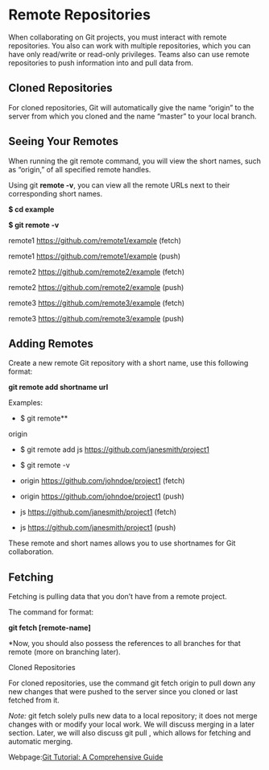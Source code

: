 # Remote Repositories

When collaborating on Git projects, you must interact with remote repositories.
You also can work with multiple repositories, which you can have only read/write or read-only privileges. 
Teams also can use remote repositories to push information into and pull data from.

## Cloned Repositories

For cloned repositories, Git will automatically give the name “origin” to the server from which you cloned and the name “master” to your local branch.

## Seeing Your Remotes

When running the git remote command, you will view the short names, such as “origin,” of all specified remote handles.

Using git **remote -v**, you can view all the remote URLs next to their corresponding short names.

**$ cd example**

**$ git remote -v**

remote1 https://github.com/remote1/example (fetch)

remote1 https://github.com/remote1/example (push)

remote2 https://github.com/remote2/example (fetch)

remote2 https://github.com/remote2/example (push)

remote3 https://github.com/remote3/example (fetch)

remote3 https://github.com/remote3/example (push)

## Adding Remotes

Create a new remote Git repository with a short name, use this following format:

**git remote add shortname url**

Examples:

- $ git remote**

origin

- $ git remote add js https://github.com/janesmith/project1

- $ git remote -v

- origin https://github.com/johndoe/project1 (fetch)

- origin https://github.com/johndoe/project1 (push)

- js     https://github.com/janesmith/project1 (fetch)

- js     https://github.com/janesmith/project1 (push)

These remote and short names allows you to use shortnames for Git collaboration.

## Fetching

Fetching is pulling data that you don’t have from a remote project.

The command for format:

**git fetch [remote-name]**

*Now, you should also possess the references to all branches for that remote (more on branching later).

Cloned Repositories

For cloned repositories, use the command git fetch origin to pull down any new changes that were pushed to the server since you cloned or last fetched from it.

*Note:* git fetch solely pulls new data to a local repository; it does not merge changes with or modify your local work. We will discuss merging in a later section. Later, we will also discuss git pull , which allows for fetching and automatic merging.

Webpage:[Git Tutorial: A Comprehensive Guide](https://blog.udemy.com/git-tutorial-a-comprehensive-guide/)
